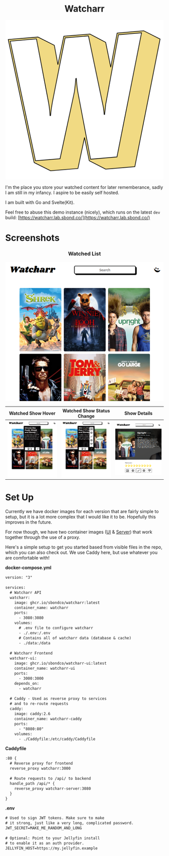 <h1 align="center">Watcharr</h1>
<p align="center"><img src="./static/logo-col.png" alt="logo" /></p>


I'm the place you store your watched content for later rememberance, sadly I am still in my infancy. I aspire to be easily self hosted.

I am built with Go and Svelte(Kit).

Feel free to abuse this demo instance (nicely), which runs on the latest `dev` build: [https://watcharr.lab.sbond.co/](https://watcharr.lab.sbond.co/)

# Screenshots

<h3 align="center">Watched List</h3>
<p align="center">
<img src="./screenshot/homepage.png" alt="Watched List" />

| Watched Show Hover                                                            | Watched Show Status Change                                                                           | Show Details                                                               |
| ----------------------------------------------------------------------- | --------------------------------------------------------------------------------------- | --------------------------------------------------------------------------- |
| <img src="./screenshot/homepage-poster-hover.png" alt="Watched List" /> | <img src="./screenshot/homepage-poster-change-status.png" alt="Changing Show Status" /> | <img src="./screenshot/show-details-page.png" alt="Content Details Page" /> |
</p>

# Set Up

Currently we have docker images for each version that are fairly simple to setup, but it is a lot more complex that I would like it to be. Hopefully this improves in the future.

For now though, we have two container images ([UI](https://github.com/sbondCo/Watcharr/pkgs/container/watcharr-ui) & [Server](https://github.com/sbondCo/Watcharr/pkgs/container/watcharr-ui)) that work together through the use of a proxy.

Here's a simple setup to get you started based from visible files in the repo, which you can also check out. We use Caddy here, but use whatever you are comfortable with!

**docker-compose.yml**

```
version: "3"

services:
  # Watcharr API
  watcharr:
    image: ghcr.io/sbondco/watcharr:latest
    container_name: watcharr
    ports:
      - 3080:3080
    volumes:
      # .env file to configure watcharr
      - ./.env:/.env
      # Contains all of watcharr data (database & cache)
      - ./data:/data

  # Watcharr Frontend
  watcharr-ui:
    image: ghcr.io/sbondco/watcharr-ui:latest
    container_name: watcharr-ui
    ports:
      - 3000:3000
    depends_on:
      - watcharr

  # Caddy - Used as reverse proxy to services
  # and to re-route requests
  caddy:
    image: caddy:2.6
    container_name: watcharr-caddy
    ports:
      - "8080:80"
    volumes:
      - ./Caddyfile:/etc/caddy/Caddyfile
```

**Caddyfile**

```
:80 {
  # Reverse proxy for frontend
  reverse_proxy watcharr:3000

  # Route requests to /api/ to backend
  handle_path /api/* {
    reverse_proxy watcharr-server:3080
  }
}
```

**.env**

```
# Used to sign JWT tokens. Make sure to make
# it strong, just like a very long, complicated password.
JWT_SECRET=MAKE_ME_RANDOM_AND_LONG

# Optional: Point to your Jellyfin install
# to enable it as an auth provider.
JELLYFIN_HOST=https://my.jellyfin.example
```
